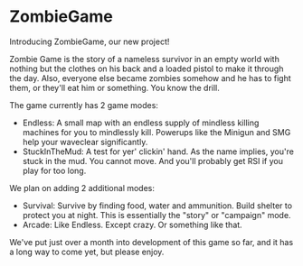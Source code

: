 # ZombieGame

Introducing ZombieGame, our new project!

Zombie Game is the story of a nameless survivor in an empty world with nothing but the clothes on his back and a loaded pistol to make it through the day. Also, everyone else became zombies somehow and he has to fight them, or they'll eat him or something. You know the drill.

The game currently has 2 game modes:
- Endless: A small map with an endless supply of mindless killing machines for you to mindlessly kill. Powerups like the Minigun and SMG help your waveclear significantly.
- StuckInTheMud: A test for yer' clickin' hand. As the name implies, you're stuck in the mud. You cannot move. And you'll probably get RSI if you play for too long.

We plan on adding 2 additional modes:
- Survival: Survive by finding food, water and ammunition. Build shelter to protect you at night. This is essentially the "story" or "campaign" mode. 
- Arcade: Like Endless. Except crazy. Or something like that.

We've put just over a month into development of this game so far, and it has a long way to come yet, but please enjoy.